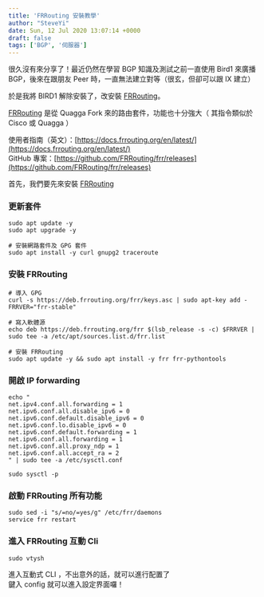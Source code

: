 ```yaml
---
title: 'FRRouting 安裝教學'
author: "SteveYi"
date: Sun, 12 Jul 2020 13:07:14 +0000
draft: false
tags: ['BGP', '伺服器']
---
```


很久沒有來分享了！最近仍然在學習 BGP 知識及測試之前一直使用 Bird1 來廣播 BGP，後來在跟朋友 Peer 時，一直無法建立對等（很玄，但卻可以跟 IX 建立）

於是我將 BIRD1 解除安裝了，改安裝 [FRRouting](https://frrouting.org/)。

[FRRouting](https://frrouting.org/) 是從 Quagga Fork 來的路由套件，功能也十分強大（ 其指令類似於 Cisco 或 Quagga ）

使用者指南（英文）：[https://docs.frrouting.org/en/latest/](https://docs.frrouting.org/en/latest/)  
GitHub 專案：[https://github.com/FRRouting/frr/releases](https://github.com/FRRouting/frr/releases)

首先，我們要先來安裝 [FRRouting](https://frrouting.org/)

### 更新套件

```
sudo apt update -y
sudo apt upgrade -y

# 安裝網路套件及 GPG 套件
sudo apt install -y curl gnupg2 traceroute
```

### 安裝 FRRouting

```
# 導入 GPG
curl -s https://deb.frrouting.org/frr/keys.asc | sudo apt-key add -
FRRVER="frr-stable"

# 寫入軟體源
echo deb https://deb.frrouting.org/frr $(lsb_release -s -c) $FRRVER | sudo tee -a /etc/apt/sources.list.d/frr.list

# 安裝 FRRouting
sudo apt update -y && sudo apt install -y frr frr-pythontools
```

### 開啟 IP forwarding

```
echo "
net.ipv4.conf.all.forwarding = 1
net.ipv6.conf.all.disable_ipv6 = 0
net.ipv6.conf.default.disable_ipv6 = 0
net.ipv6.conf.lo.disable_ipv6 = 0
net.ipv6.conf.default.forwarding = 1
net.ipv6.conf.all.forwarding = 1
net.ipv6.conf.all.proxy_ndp = 1
net.ipv6.conf.all.accept_ra = 2
" | sudo tee -a /etc/sysctl.conf

sudo sysctl -p
```

### 啟動 FRRouting 所有功能

```
sudo sed -i "s/=no/=yes/g" /etc/frr/daemons
service frr restart
```

### 進入 FRRouting 互動 Cli

```
sudo vtysh
```

進入互動式 CLI ，不出意外的話，就可以進行配置了  
鍵入 config 就可以進入設定界面囉！
